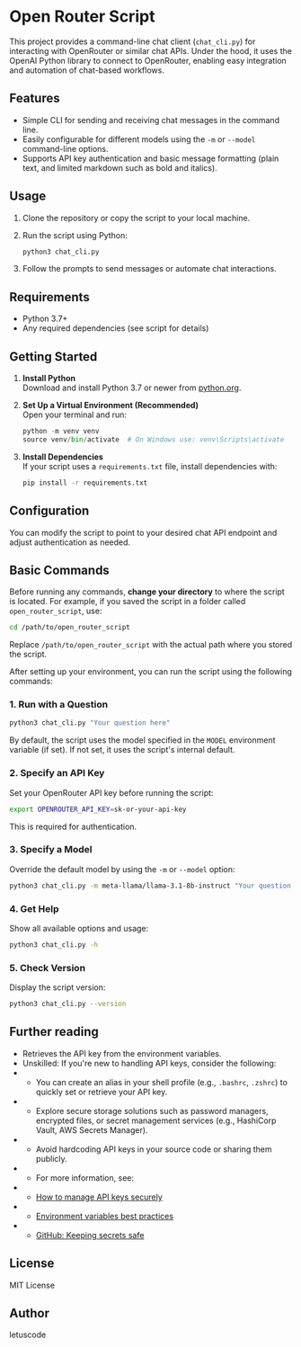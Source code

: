 # Open Router Script
This project provides a command-line chat client (`chat_cli.py`) for interacting with OpenRouter or similar chat APIs. Under the hood, it uses the OpenAI Python library to connect to OpenRouter, enabling easy integration and automation of chat-based workflows.



## Features
- Simple CLI for sending and receiving chat messages in the command line.
- Easily configurable for different models using the `-m` or `--model` command-line options.
- Supports API key authentication and basic message formatting (plain text, and limited markdown such as bold and italics).

## Usage
1. Clone the repository or copy the script to your local machine.
2. Run the script using Python:
   ```zsh
   python3 chat_cli.py


   ```

3. Follow the prompts to send messages or automate chat interactions.

## Requirements
- Python 3.7+
- Any required dependencies (see script for details)

## Getting Started

1. **Install Python**  
   Download and install Python 3.7 or newer from [python.org](https://www.python.org/downloads/).

2. **Set Up a Virtual Environment (Recommended)**  
   Open your terminal and run:
   ```python
   python -m venv venv
   source venv/bin/activate  # On Windows use: venv\Scripts\activate
   ```

3. **Install Dependencies**  
   If your script uses a `requirements.txt` file, install dependencies with:
   ```sh
   pip install -r requirements.txt
   ```

## Configuration
You can modify the script to point to your desired chat API endpoint and adjust authentication as needed.

## Basic Commands

Before running any commands, **change your directory** to where the script is located. For example, if you saved the script in a folder called `open_router_script`, use:
```sh
cd /path/to/open_router_script
```
Replace `/path/to/open_router_script` with the actual path where you stored the script.

After setting up your environment, you can run the script using the following commands:

### 1. Run with a Question
```sh
python3 chat_cli.py "Your question here"
```
By default, the script uses the model specified in the `MODEL` environment variable (if set). If not set, it uses the script's internal default.

### 2. Specify an API Key
Set your OpenRouter API key before running the script:
```sh
export OPENROUTER_API_KEY=sk-or-your-api-key
```
This is required for authentication.

### 3. Specify a Model
Override the default model by using the `-m` or `--model` option:
```sh
python3 chat_cli.py -m meta-llama/llama-3.1-8b-instruct "Your question here"
```

### 4. Get Help
Show all available options and usage:
```sh
python3 chat_cli.py -h
```

### 5. Check Version
Display the script version:
```sh
python3 chat_cli.py --version
```
## Further reading
 * Retrieves the API key from the environment variables.
 * Unskilled: If you're new to handling API keys, consider the following:
 * - You can create an alias in your shell profile (e.g., `.bashrc`, `.zshrc`) to quickly set or retrieve your API key.
 * - Explore secure storage solutions such as password managers, encrypted files, or secret management services (e.g., HashiCorp Vault, AWS Secrets Manager).
 * - Avoid hardcoding API keys in your source code or sharing them publicly.
 * - For more information, see:
 *   - [How to manage API keys securely](https://www.freecodecamp.org/news/how-to-securely-store-api-keys-4d9e7f1c2f5e/)
 *   - [Environment variables best practices](https://12factor.net/config)
 *   - [GitHub: Keeping secrets safe](https://docs.github.com/en/authentication/keeping-your-account-and-data-secure/creating-and-storing-encrypted-secrets)
 
## License
MIT License

## Author
letuscode


